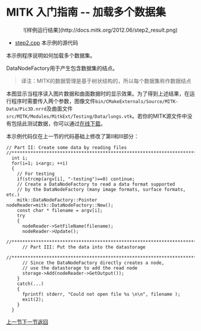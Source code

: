 MITK 入门指南 -- 加载多个数据集
============================

<center>![样例运行结果](http://docs.mitk.org/2012.06/step2_result.png)</center>

* [step2.cpp](http://docs.mitk.org/2012.06/Step2_8cpp-example.html) 本示例的源代码

本示例程序说明如何加载多个数据集。

DataNodeFactory用于产生包含数据集的结点。
> 译注：MITK的数据管理是基于树状结构的，所以每个数据集称作数据结点

本图显示当程序读入图片数据和曲面数据时的显示效果。为了得到上述结果，在运行程序时需要传入两个参数，图像文件`bin/CMakeExternals/Source/MITK-Data/Pic3D.nrrd`及曲面文件`src/MITK/Modules/MitkExt/Testing/Data/lungs.vtk`。若你的MITK源文件中没有包括此测试数据，你可以通过[在线下载](http://mitk.org/git/?p=MITK-Data.git;a=tree)。

本示例代码仅在上一节的代码基础上修改了第II和III部分：

	// Part II: Create some data by reading files
  	//*************************************************************************
	  int i;
	  for(i=1; i<argc; ++i)
	  {
	    // For testing
	    if(strcmp(argv[i], "-testing")==0) continue;
	    // Create a DataNodeFactory to read a data format supported
	    // by the DataNodeFactory (many image formats, surface formats, etc.)
	    mitk::DataNodeFactory::Pointer nodeReader=mitk::DataNodeFactory::New();
	    const char * filename = argv[i];
	    try
	    {
	      nodeReader->SetFileName(filename);
	      nodeReader->Update();
	      //*********************************************************************
	      // Part III: Put the data into the datastorage
	      //*********************************************************************
	      // Since the DataNodeFactory directly creates a node,
	      // use the datastorage to add the read node
	      storage->Add(nodeReader->GetOutput());
	    }
	    catch(...)
	    {
	      fprintf( stderr, "Could not open file %s \n\n", filename );
	      exit(2);
	    }
	  }

[上一节](step1.md)[下一节](step3.md)[返回](../MITK-tutorial.md)